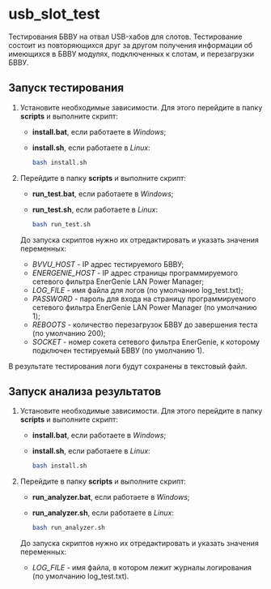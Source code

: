 # usb_slot_test
Тестирования БВВУ на отвал USB-хабов для слотов. Тестирование состоит из повторяющихся друг за другом получения информации об имеющихся в БВВУ модулях, подключенных к слотам, и перезагрузки БВВУ.

## Запуск тестирования

1. Установите необходимые зависимости. Для этого перейдите в папку **scripts** и выполните скрипт:

   - **install.bat**, если работаете в *Windows*;

   - **install.sh**, если работаете в *Linux*:

     ```bash
     bash install.sh
     ```

2. Перейдите в папку **scripts** и выполните скрипт:

   - **run_test.bat**, если работаете в *Windows*;

   - **run_test.sh**, если работаете в *Linux*:

     ```bash
     bash run_test.sh
     ```

   До запуска скриптов нужно их отредактировать и указать значения переменных:

   - *BVVU_HOST* - IP адрес тестируемого БВВУ;
   - *ENERGENIE_HOST* - IP адрес страницы программируемого сетевого фильтра EnerGenie LAN Power Manager;
   - *LOG_FILE* - имя файла для логов (по умолчанию log_test.txt);
   - *PASSWORD* - пароль для входа на страницу программируемого сетевого фильтра EnerGenie LAN Power Manager (по умолчанию 1);
   - *REBOOTS* - количество перезагрузок БВВУ до завершения теста (по умолчанию 200);
   - *SOCKET* - номер сокета сетевого фильтра EnerGenie, к которому подключен тестируемый БВВУ (по умолчанию 1).

В результате тестирования логи будут сохранены в текстовый файл.

## Запуск анализа результатов

1. Установите необходимые зависимости. Для этого перейдите в папку **scripts** и выполните скрипт:

   - **install.bat**, если работаете в *Windows*;

   - **install.sh**, если работаете в *Linux*:

     ```bash
     bash install.sh
     ```

2. Перейдите в папку **scripts** и выполните скрипт:

   - **run_analyzer.bat**, если работаете в *Windows*;

   - **run_analyzer.sh**, если работаете в *Linux*:

     ```bash
     bash run_analyzer.sh
     ```

   До запуска скриптов нужно их отредактировать и указать значения переменных:

   - *LOG_FILE* - имя файла, в котором лежит журналы логирования (по умолчанию log_test.txt).

